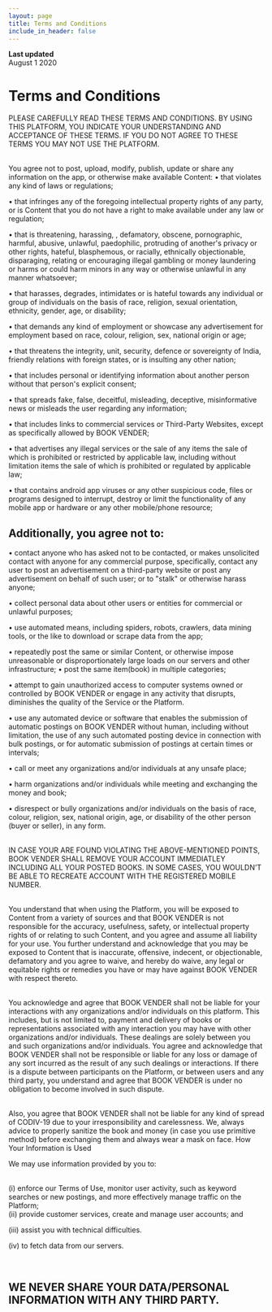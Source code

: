 ```yaml
---
layout: page
title: Terms and Conditions
include_in_header: false
---
```


**Last updated**  
August 1 2020
<br>
# Terms and Conditions
PLEASE CAREFULLY READ THESE TERMS AND CONDITIONS. BY USING THIS PLATFORM, YOU INDICATE YOUR UNDERSTANDING AND ACCEPTANCE OF THESE TERMS. IF YOU DO NOT AGREE TO THESE TERMS YOU MAY NOT USE THE PLATFORM.
<br>
<br>

You agree not to post, upload, modify, publish, update or share any information on the app, or otherwise make available Content:
•	that violates any kind of laws or regulations;<br>

•	that infringes any of the foregoing intellectual property rights of any party, or is Content that you do not have a right to make available under any law or regulation;<br>

•	that is threatening, harassing, , defamatory, obscene, pornographic, harmful, abusive, unlawful, paedophilic, protruding of another's privacy or other rights, hateful, blasphemous, or racially, ethnically objectionable, disparaging, relating or encouraging illegal gambling or money laundering or harms or could harm minors in any way or otherwise unlawful in any manner whatsoever;<br>

•	that harasses, degrades, intimidates or is hateful towards any individual or group of individuals on the basis of race, religion, sexual orientation, ethnicity, gender, age, or disability;<br>

•	that demands any kind of employment or showcase any advertisement for employment based on race, colour, religion, sex, national origin or age;<br>

•	that threatens the integrity, unit, security, defence or sovereignty of India, friendly relations with foreign states, or is insulting any other nation;<br>

•	that includes personal or identifying information about another person without that person's explicit consent;<br>

•	that spreads fake, false, deceitful, misleading, deceptive, misinformative news or misleads the user regarding any information;<br>

•	that includes links to commercial services or Third-Party Websites, except as specifically allowed by BOOK VENDER;<br>

•	that advertises any illegal services or the sale of any items the sale of which is prohibited or restricted by applicable law, including without limitation items the sale of which is prohibited or regulated by applicable law;<br>

•	that contains android app viruses or any other suspicious code, files or programs designed to interrupt, destroy or limit the functionality of any mobile app or hardware or any other mobile/phone resource;
<br>

## Additionally, you agree not to:
•	contact anyone who has asked not to be contacted, or makes unsolicited contact with anyone for any commercial purpose, specifically, contact any user to post an advertisement on a third-party website or post any advertisement on behalf of such user; or to "stalk" or otherwise harass anyone;<br>

•	collect personal data about other users or entities for commercial or unlawful purposes;<br>

•	use automated means, including spiders, robots, crawlers, data mining tools, or the like to download or scrape data from the app;<br>

•	repeatedly post the same or similar Content, or otherwise impose unreasonable or disproportionately large loads on our servers and other infrastructure;
•	post the same item(book) in multiple categories;<br>

•	attempt to gain unauthorized access to computer systems owned or controlled by BOOK VENDER or engage in any activity that disrupts, diminishes the quality of the Service or the Platform.<br>

•	use any automated device or software that enables the submission of automatic postings on BOOK VENDER without human, including without limitation, the use of any such automated posting device in connection with bulk postings, or for automatic submission of postings at certain times or intervals;<br>

•	call or meet any organizations and/or individuals at any unsafe place;<br>

•	harm organizations and/or individuals while meeting and exchanging the money and book;<br>

•	disrespect or bully organizations and/or individuals on the basis of race, colour, religion, sex, national origin, age, or disability of the other person (buyer or seller), in any form.<br>

<br>
IN CASE YOUR ARE FOUND VIOLATING THE ABOVE-MENTIONED POINTS, BOOK VENDER SHALL REMOVE YOUR ACCOUNT IMMEDIATLEY INCLUDING ALL YOUR POSTED BOOKS.
IN SOME CASES, YOU WOULDN’T BE ABLE TO RECREATE ACCOUNT WITH THE REGISTERED MOBILE NUMBER.

<br>
<br>

You understand that when using the Platform, you will be exposed to Content from a variety of sources and that BOOK VENDER is not responsible for the accuracy, usefulness, safety, or intellectual property rights of or relating to such Content, and you agree and assume all liability for your use. You further understand and acknowledge that you may be exposed to Content that is inaccurate, offensive, indecent, or objectionable, defamatory and you agree to waive, and hereby do waive, any legal or equitable rights or remedies you have or may have against BOOK VENDER with respect thereto.
<br>
<br>

You acknowledge and agree that BOOK VENDER shall not be liable for your interactions with any organizations and/or individuals on this platform. This includes, but is not limited to, payment and delivery of books or representations associated with any interaction you may have with other organizations and/or individuals. These dealings are solely between you and such organizations and/or individuals. You agree and acknowledge that BOOK VENDER shall not be responsible or liable for any loss or damage of any sort incurred as the result of any such dealings or interactions. If there is a dispute between participants on the Platform, or between users and any third party, you understand and agree that BOOK VENDER is under no obligation to become involved in such dispute.
<br>
<br>

Also, you agree that BOOK VENDER shall not be liable for any kind of spread of CODIV-19 due to your irresponsibility and carelessness. 
We, always advice to properly sanitize the book and money (in case you use primitive method) before exchanging them and always wear a mask on face.
How Your Information is Used
<br>

We may use information provided by you to: <br>
<br>

(i)	enforce our Terms of Use, monitor user activity, such as keyword searches or new postings, and more effectively manage traffic on the Platform; 
<br>
(ii)	provide customer services, create and manage user accounts; and
<br>

(iii)	assist you with technical difficulties. 
<br>

(iv)	to fetch data from our servers.
<br>


<br>

## WE NEVER SHARE YOUR DATA/PERSONAL INFORMATION WITH ANY THIRD PARTY.

<br>
